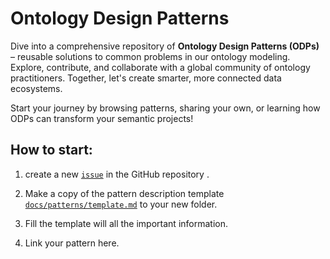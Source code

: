 # Ontology Design Patterns

Dive into a comprehensive repository of **Ontology Design Patterns (ODPs)** – reusable solutions to common problems in our ontology modeling. Explore, contribute, and collaborate with a global community of ontology practitioners. Together, let's create smarter, more connected data ecosystems.

Start your journey by browsing patterns, sharing your own, or learning how ODPs can transform your semantic projects!

## How to start:

1. create a new [`issue`](https://github.com/ISE-FIZKarlsruhe/ISEpatterns/issues) in the GitHub repository . 

2. Make a copy of the pattern description template [`docs/patterns/template.md`](patterns/template.md) to your new folder.

3. Fill the template will all the important information. 

4. Link your pattern here.
